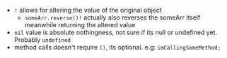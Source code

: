 - `!` allows for altering the value of the original object
  - `someArr.reverse()!` actually also reverses the someArr itself meanwhile returning the altered value
- `nil` value is absolute nothingness, not sure if its null or undefined yet. Probably `undefined`
- method calls doesn't require `()`, its optional. e.g: `imCallingSomeMethod;`